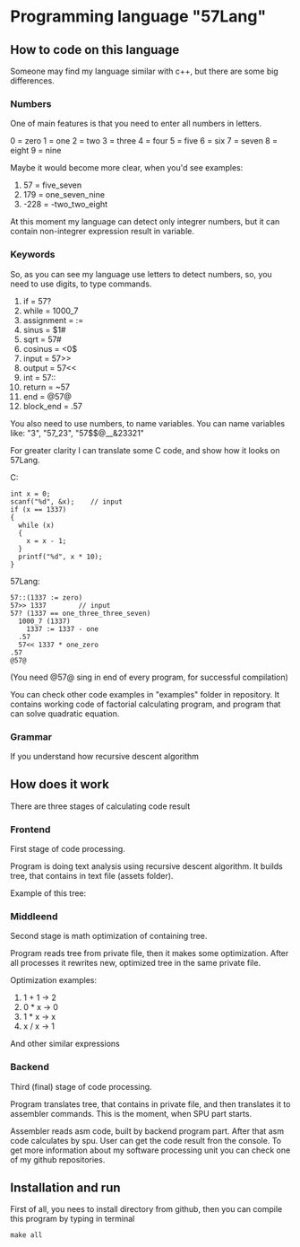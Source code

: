 # Programming language "57Lang"

## How to code on this language
Someone may find my language similar with c++, but there are some big differences.

### Numbers
One of main features is that you need to enter all numbers in letters.

0 = zero
1 = one
2 = two
3 = three
4 = four
5 = five
6 = six
7 = seven
8 = eight
9 = nine

Maybe it would become more clear, when you'd see examples:

1. 57   = five_seven
2. 179  = one_seven_nine
3. -228 = -two_two_eight

At this moment my language can detect only integrer numbers, but it can contain non-integrer expression result in variable.

### Keywords
So, as you can see my language use letters to detect numbers, so, you need to use digits, to type commands.

1. if         = 57?
2. while      = 1000_7
3. assignment = :=
4. sinus      = $1#
5. sqrt       = 57#
6. cosinus    = <0$
7. input      = 57>>
8. output     = 57<<
9. int        = 57::
10. return    = ~57
11. end       = @57@
12. block_end = .57

You also need to use numbers, to name variables. You can name variables like: "3", "57_23", "57$$@__&23321"

For greater clarity I can translate some C code, and show how it looks on 57Lang.

C:
```
int x = 0;
scanf("%d", &x);    // input
if (x == 1337)
{
  while (x)
  {
    x = x - 1;
  }
  printf("%d", x * 10);
}
```

57Lang:
```
57::(1337 := zero)
57>> 1337        // input
57? (1337 == one_three_three_seven)
  1000_7 (1337)
    1337 := 1337 - one
  .57
  57<< 1337 * one_zero
.57
@57@
```

(You need @57@ sing in end of every program, for successful compilation)

You can check other code examples in "examples" folder in repository. It contains working code of factorial calculating program, and program that can solve quadratic equation.

### Grammar
If you understand how recursive descent algorithm


## How does it work
There are three stages of calculating code result

### Frontend
First stage of code processing.

Program is doing text analysis using recursive descent algorithm. It builds tree, that contains in text file (assets folder).

Example of this tree:

### Middleend

Second stage is math optimization of containing tree.

Program reads tree from private file, then it makes some optimization. After all processes it rewrites new, optimized tree in the same private file.

Optimization examples:

1. 1 + 1  -> 2
2. 0 * x  -> 0
3. 1 * x  -> x
4. x / x  -> 1

And other similar expressions

### Backend

Third (final) stage of code processing.

Program translates tree, that contains in private file, and then translates it to assembler commands. This is the moment, when SPU part starts.

Assembler reads asm code, built by backend program part. After that asm code calculates by spu. User can get the code result fron the console. To get more information about my software processing unit you can check one of my github repositories.


## Installation and run
First of all, you nees to install directory from github, then you can compile this program by typing in terminal
```
make all
```
